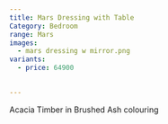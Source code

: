 ```yaml
---
title: Mars Dressing with Table
Category: Bedroom
range: Mars
images:
  - mars dressing w mirror.png
variants:
  - price: 64900
  

---
```

Acacia Timber in Brushed Ash colouring 
